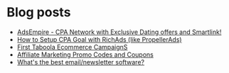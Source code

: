 # Blog posts
<!-- BLOG-POST-LIST:START -->
- [AdsEmpire - CPA Network with Exclusive Dating offers and Smartlink!](https://afflift.com/f/threads/adsempire-cpa-network-with-exclusive-dating-offers-and-smartlink.6820/)
- [How to Setup CPA Goal with RichAds &lpar;like PropellerAds&rpar;](https://afflift.com/f/threads/how-to-setup-cpa-goal-with-richads-like-propellerads.10402/)
- [First Taboola Ecommerce CampaignS](https://afflift.com/f/threads/first-taboola-ecommerce-campaigns.10375/)
- [Affiliate Marketing Promo Codes and Coupons](https://afflift.com/f/threads/affiliate-marketing-promo-codes-and-coupons.587/)
- [What&#39;s the best email/newsletter software?](https://afflift.com/f/threads/whats-the-best-email-newsletter-software.9409/)
<!-- BLOG-POST-LIST:END -->
